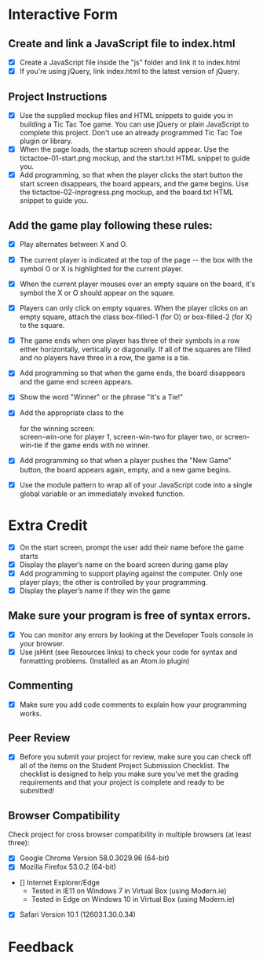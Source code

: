 Interactive Form
================

## Create and link a JavaScript file to index.html
- [x] Create a JavaScript file inside the "js" folder and link it to index.html
- [x] If you're using jQuery, link index.html to the latest version of jQuery.

## Project Instructions
- [x] Use the supplied mockup files and HTML snippets to guide you in building a Tic Tac Toe game. You can use jQuery or plain JavaScript to complete this project. Don't use an already programmed Tic Tac Toe plugin or library.
- [x] When the page loads, the startup screen should appear. Use the tictactoe-01-start.png mockup, and the start.txt HTML snippet to guide you.
- [x] Add programming, so that when the player clicks the start button the start screen disappears, the board appears, and the game begins. Use the tictactoe-02-inprogress.png mockup, and the board.txt HTML snippet to guide you.

## Add the game play following these rules:
- [x] Play alternates between X and O.
- [x] The current player is indicated at the top of the page -- the box with the symbol O or X is highlighted for the current player.
- [x] When the current player mouses over an empty square on the board, it's symbol the X or O should appear on the square.
- [x] Players can only click on empty squares. When the player clicks on an empty square, attach the class box-filled-1 (for O) or box-filled-2 (for X) to the square.
- [x] The game ends when one player has three of their symbols in a row either horizontally, vertically or diagonally. If all of the squares are filled and no players have three in a row, the game is a tie.

- [x] Add programming so that when the game ends, the board disappears and the game end screen appears.
- [x] Show the word "Winner" or the phrase "It's a Tie!"
- [x] Add the appropriate class to the <div> for the winning screen: <div class="screen screen-win" id="finish"> screen-win-one for player 1, screen-win-two for player two, or screen-win-tie if the game ends with no winner.
- [x] Add programming so that when a player pushes the "New Game" button, the board appears again, empty, and a new game begins.
- [x] Use the module pattern to wrap all of your JavaScript code into a single global variable or an immediately invoked function.

# Extra Credit
- [x] On the start screen, prompt the user add their name before the game starts
- [x] Display the player’s name on the board screen during game play
- [x] Add programming to support playing against the computer. Only one player plays; the other is controlled by your programming.
- [x] Display the player’s name if they win the game

## Make sure your program is free of syntax errors.
- [x] You can monitor any errors by looking at the Developer Tools console in your browser.
- [x] Use jsHint (see Resources links) to check your code for syntax and formatting problems. (Installed as an Atom.io plugin)

## Commenting
- [x] Make sure you add code comments to explain how your programming works.

## Peer Review
- [x] Before you submit your project for review, make sure you can check off all of the items on the Student Project Submission Checklist. The checklist is designed to help you make sure you’ve met the grading requirements and that your project is complete and ready to be submitted!

## Browser Compatibility
Check project for cross browser compatibility in multiple browsers (at least three):
- [x] Google Chrome Version 58.0.3029.96 (64-bit)
- [x] Mozilla Firefox 53.0.2 (64-bit)
- [] Internet Explorer/Edge
  - Tested in IE11 on Windows 7 in Virtual Box (using Modern.ie)
  - Tested in Edge on Windows 10 in Virtual Box (using Modern.ie)
- [x] Safari Version 10.1 (12603.1.30.0.34)

# Feedback
